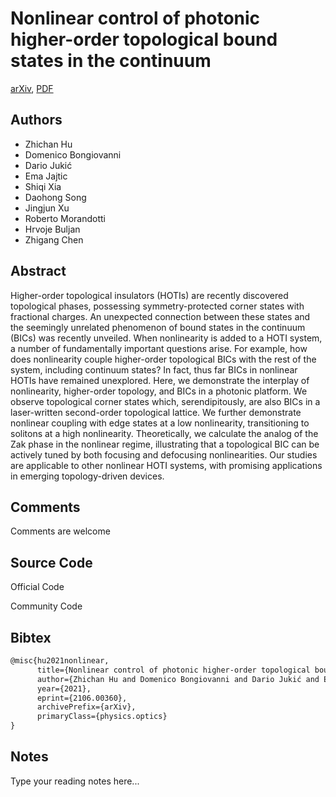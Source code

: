 
# Nonlinear control of photonic higher-order topological bound states in the continuum

[arXiv](https://arxiv.org/abs/2106.0360), [PDF](https://arxiv.org/pdf/2106.0360.pdf)

## Authors

- Zhichan Hu
- Domenico Bongiovanni
- Dario Jukić
- Ema Jajtic
- Shiqi Xia
- Daohong Song
- Jingjun Xu
- Roberto Morandotti
- Hrvoje Buljan
- Zhigang Chen

## Abstract

Higher-order topological insulators (HOTIs) are recently discovered topological phases, possessing symmetry-protected corner states with fractional charges. An unexpected connection between these states and the seemingly unrelated phenomenon of bound states in the continuum (BICs) was recently unveiled. When nonlinearity is added to a HOTI system, a number of fundamentally important questions arise. For example, how does nonlinearity couple higher-order topological BICs with the rest of the system, including continuum states? In fact, thus far BICs in nonlinear HOTIs have remained unexplored. Here, we demonstrate the interplay of nonlinearity, higher-order topology, and BICs in a photonic platform. We observe topological corner states which, serendipitously, are also BICs in a laser-written second-order topological lattice. We further demonstrate nonlinear coupling with edge states at a low nonlinearity, transitioning to solitons at a high nonlinearity. Theoretically, we calculate the analog of the Zak phase in the nonlinear regime, illustrating that a topological BIC can be actively tuned by both focusing and defocusing nonlinearities. Our studies are applicable to other nonlinear HOTI systems, with promising applications in emerging topology-driven devices.

## Comments

Comments are welcome

## Source Code

Official Code



Community Code



## Bibtex

```tex
@misc{hu2021nonlinear,
      title={Nonlinear control of photonic higher-order topological bound states in the continuum}, 
      author={Zhichan Hu and Domenico Bongiovanni and Dario Jukić and Ema Jajtic and Shiqi Xia and Daohong Song and Jingjun Xu and Roberto Morandotti and Hrvoje Buljan and Zhigang Chen},
      year={2021},
      eprint={2106.00360},
      archivePrefix={arXiv},
      primaryClass={physics.optics}
}
```

## Notes

Type your reading notes here...

